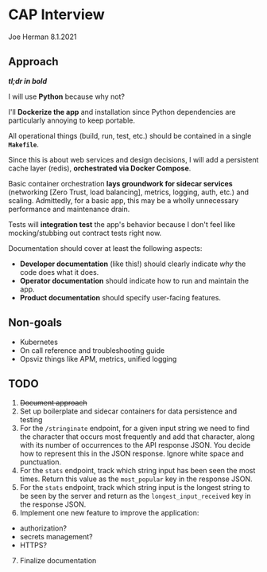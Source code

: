 # CAP Interview
Joe Herman
8.1.2021

## Approach
***tl;dr in bold***

I will use **Python** because why not?

I'll **Dockerize the app** and installation since Python dependencies are particularly annoying to keep portable.

All operational things (build, run, test, etc.) should be contained in a single **`Makefile`**.

Since this is about web services and design decisions, I will add a persistent cache layer (redis), **orchestrated via Docker Compose**.

Basic container orchestration **lays groundwork for sidecar services** (networking [Zero Trust, load balancing], metrics, logging, auth, etc.) and scaling. Admittedly, for a basic app, this may be a wholly unnecessary performance and maintenance drain.

Tests will **integration test** the app's behavior because I don't feel like mocking/stubbing out contract tests right now.

Documentation should cover at least the following aspects:
* **Developer documentation** (like this!) should clearly indicate _why_ the code does what it does.
* **Operator documentation** should indicate how to run and maintain the app.
* **Product documentation** should specify user-facing features.

## Non-goals

* Kubernetes
* On call reference and troubleshooting guide
* Opsviz things like APM, metrics, unified logging

## TODO
1. ~~Document approach~~
2. Set up boilerplate and sidecar containers for data persistence and testing
3. For the `/stringinate` endpoint, for a given input string we need to find the character that occurs most frequently and add that character, along with its number of occurrences to the API response JSON. You decide how to represent this in the JSON response.  Ignore white space and punctuation.
4. For the `stats` endpoint, track which string input has been seen the most times. Return this value as the `most_popular` key in the response JSON.
5. For the `stats` endpoint, track which string input is the longest string to be seen by the server and return as the `longest_input_received` key in the response JSON.
6. Implement one new feature to improve the application:
  * authorization?
  * secrets management?
  * HTTPS?
7. Finalize documentation

